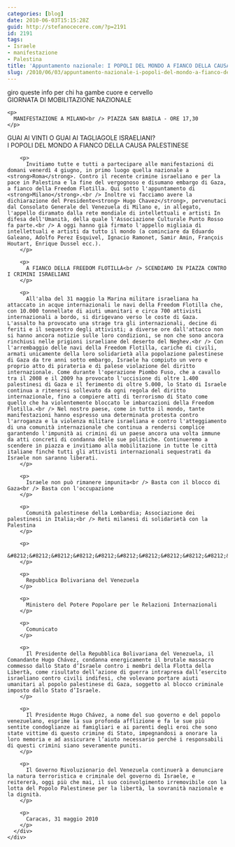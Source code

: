 ```yaml
---
categories: [blog]
date: 2010-06-03T15:15:28Z
guid: http://stefanocecere.com/?p=2191
id: 2191
tags:
- Israele
- manifestazione
- Palestina
title: 'Appuntamento nazionale: I POPOLI DEL MONDO A FIANCO DELLA CAUSA PALESTINESE'
slug: /2010/06/03/appuntamento-nazionale-i-popoli-del-mondo-a-fianco-della-causa-palestinese/
---
```


<div>
  <div>
    giro queste info per chi ha gambe cuore e cervello
  </div>
  
  <div>
  </div>
  
  <div>
    GIORNATA DI MOBILITAZIONE NAZIONALE</p> 
    
    <p>
      MANIFESTAZIONE A MILANO<br /> PIAZZA SAN BABILA - ORE 17,30
    </p>
  </div>
  
  <div>
    <div>
      <div>
        GUAI AI VINTI O GUAI AI TAGLIAGOLE ISRAELIANI?<br /> I POPOLI DEL MONDO A FIANCO DELLA CAUSA PALESTINESE</p> 
        
        <p>
          Invitiamo tutte e tutti a partecipare alle manifestazioni di domani venerdì 4 giugno, in primo luogo quella nazionale a <strong>Roma</strong>. Contro il recente crimine israeliano e per la pace in Palestina e la fine del vergognoso e disumano embargo di Gaza, a fianco della Freedom Flotilla. Qui sotto l'appuntamento di <strong>Milano</strong>.<br /> Inoltre vi facciamo avere la dichiarazione del Presidente<strong> Hugo Chavez</strong>, pervenutaci dal Consolato Generale del Venezuela di Milano e, in allegato, l'appello diramato dalla rete mondiale di intellettuali e artisti In difesa dell'Umanità, della quale l'Associazione Culturale Punto Rosso fa parte.<br /> A oggi hanno già firmato l'appello migliaia di intellettuali e artisti da tutto il mondo (a cominciare da Eduardo Galeano, Adolfo Perez Esquivel, Ignacio Ramonet, Samir Amin, François Houtart, Enrique Dussel ecc.).
        </p>
        
        <p>
          A FIANCO DELLA FREEDOM FLOTILLA<br /> SCENDIAMO IN PIAZZA CONTRO I CRIMINI ISRAELIANI
        </p>
        
        <p>
          All'alba del 31 maggio la Marina militare israeliana ha attaccato in acque internazionali le navi della Freedom Flotilla che, con 10.000 tonnellate di aiuti umanitari e circa 700 attivisti internazionali a bordo, si dirigevano verso le coste di Gaza. L'assalto ha provocato una strage tra gli internazionali, decine di feriti e il sequestro degli attivisti; a diverse ore dall'attacco non si hanno ancora notizie sulle loro condizioni, se non che sono ancora rinchiusi nelle prigioni israeliane del deserto del Neghev.<br /> Con l'arrembaggio delle navi della Freedom Flotilla, cariche di civili, armati unicamente della loro solidarietà alla popolazione palestinese di Gaza da tre anni sotto embargo, Israele ha compiuto un vero e proprio atto di pirateria e di palese violazione del diritto internazionale. Come durante l'operazione Piombo Fuso, che a cavallo tra il 2008 e il 2009 ha provocato l'uccisione di oltre 1.400 palestinesi di Gaza e il ferimento di oltre 5.000, lo Stato di Israele continua a ritenersi sollevato da ogni regola del diritto internazionale, fino a compiere atti di terrorismo di Stato come quello che ha violentemente bloccato le imbarcazioni della Freedom Flotilla.<br /> Nel nostro paese, come in tutto il mondo, tante manifestazioni hanno espresso una determinata protesta contro l'arroganza e la violenza militare israeliana e contro l'atteggiamento di una comunità internazionale che continua a rendersi complice garantendo l'impunità ai crimini di un paese ancora una volta immune da atti concreti di condanna delle sue politiche. Continueremo a scendere in piazza e invitiamo alla mobilitazione in tutte le città italiane finché tutti gli attivisti internazionali sequestrati da Israele non saranno liberati.
        </p>
        
        <p>
          Israele non può rimanere impunita<br /> Basta con il blocco di Gaza<br /> Basta con l'occupazione
        </p>
        
        <p>
          Comunità palestinese della Lombardia; Associazione dei palestinesi in Italia;<br /> Reti milanesi di solidarietà con la Palestina
        </p>
        
        <p>
          &#8212;&#8212;&#8212;&#8212;&#8212;&#8212;&#8212;&#8212;&#8212;&#8212;&#8212;&#8212;&#8212;&#8212;&#8212;&#8212;&#8212;&#8212;&#8212;&#8212;&#8212;&#8212;-
        </p>
        
        <p>
          Repubblica Bolivariana del Venezuela
        </p>
        
        <p>
          Ministero del Potere Popolare per le Relazioni Internazionali
        </p>
        
        <p>
          Comunicato
        </p>
        
        <p>
          Il Presidente della Repubblica Bolivariana del Venezuela, il Comandante Hugo Chávez, condanna energicamente il brutale massacro commesso dallo Stato d’Israele contro i membri della Flotta della Libertà, come risultato dell’azione di guerra intrapresa dall’esercito israeliano contro civili indifesi, che volevano portare aiuti umanitari al popolo palestinese di Gaza, soggetto al blocco criminale imposto dallo Stato d’Israele.
        </p>
        
        <p>
          Il Presidente Hugo Chávez, a nome del suo governo e del popolo venezuelano, esprime la sua profonda afflizione e fa le sue più sentite condoglianze ai famigliari e ai parenti degli eroi che sono state vittime di questo crimine di Stato, impegnandosi a onorare la loro memoria e ad assicurare l’aiuto necessario perché i responsabili di questi crimini siano severamente puniti.
        </p>
        
        <p>
          Il Governo Rivoluzionario del Venezuela continuerà a denunciare la natura terroristica e criminale del governo di Israele, e reitererà, oggi più che mai, il suo coinvolgimento irremovibile con la lotta del Popolo Palestinese per la libertà, la sovranità nazionale e la dignità.
        </p>
        
        <p>
          Caracas, 31 maggio 2010
        </p>
      </div>
    </div>
  </div>
</div>